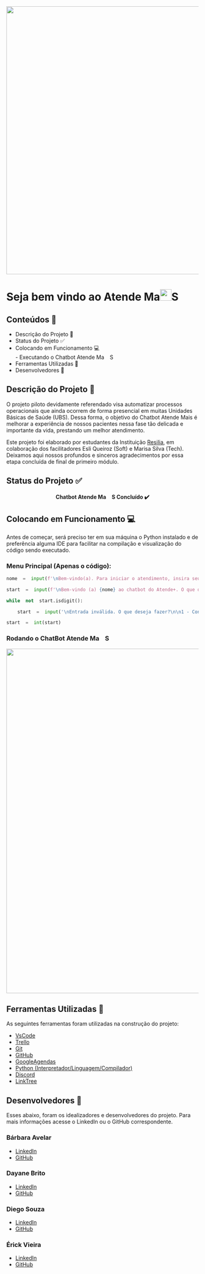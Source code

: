  <div align="center">
<img src = "https://i.pinimg.com/564x/3d/74/e5/3d74e5eedf6ac78dcea978aaa1917863.jpg"
width="700px"/>
</div>

# <div>Seja bem vindo ao Atende Ma<img src="https://emojipedia-us.s3.dualstack.us-west-1.amazonaws.com/thumbs/72/google/80/heavy-plus-sign_2795.png" width= "30px">S</div> 


## Conteúdos 📄
- Descrição do Projeto 📝
- Status do Projeto ✅
- Colocando em Funcionamento 💻
	<div>- Executando o Chatbot Atende Ma<img src="https://emojipedia-us.s3.dualstack.us-west-1.amazonaws.com/thumbs/72/google/80/heavy-plus-sign_2795.png" width= "15px">S</div>
- Ferramentas Utilizadas 🔧
- Desenvolvedores 💖

## Descrição do Projeto 📝
O projeto piloto devidamente referendado visa automatizar processos operacionais que ainda ocorrem de forma presencial em muitas Unidades Básicas de Saúde (UBS). Dessa forma, o objetivo do Chatbot Atende Mais é melhorar a experiência de nossos pacientes nessa fase tão delicada e importante da vida, prestando um melhor atendimento.

Este projeto foi elaborado por estudantes da Instituição [Resilia](https://www.resilia.work/), em colaboração dos facilitadores Esli Queiroz (Soft) e Marisa Silva (Tech). Deixamos aqui nossos profundos e sinceros agradecimentos por essa etapa concluída de final de primeiro módulo. 
## Status do Projeto  ✅
 
  <div><h4 align="center"> Chatbot Atende Ma<img src="https://emojipedia-us.s3.dualstack.us-west-1.amazonaws.com/thumbs/72/google/80/heavy-plus-sign_2795.png" width= "15px">S Concluído ✔️ </h4></div>

## Colocando em Funcionamento 💻
Antes de começar, será preciso ter em sua máquina o Python instalado e de preferência alguma IDE para facilitar na compilação e visualização do código sendo executado.

### Menu Principal (Apenas o código):
```python
nome  =  input(f'\nBem-vindo(a). Para iniciar o atendimento, insira seu nome: ')

start  =  input(f'\nBem-vindo (a) {nome} ao chatbot do Atende+. O que deseja fazer?\n\n1 - Consultas \n2 - Exames \n3 - Resultados \n4 - Informações \n5 - Encerrar atendimento\n\nDigite aqui: ')

while  not  start.isdigit():

	start  =  input('\nEntrada inválida. O que deseja fazer?\n\n1 - Consultas \n2 - Exames \n3 - Resultados \n4 - Informações \n5 - Encerrar atendimento\n\nDigite aqui: ')

start  =  int(start)
```
### <div>Rodando o ChatBot Atende Ma<img src="https://emojipedia-us.s3.dualstack.us-west-1.amazonaws.com/thumbs/72/google/80/heavy-plus-sign_2795.png" width= "15px">S</div>
 
 <div align="center">
<img src = "https://i.pinimg.com/564x/f3/fb/a7/f3fba7dd922a916c303481a2d701d77e.jpg"
width="900px"/>
</div>

## Ferramentas Utilizadas 🔧
As seguintes ferramentas foram utilizadas na construção do projeto: 
- [VsCode](https://code.visualstudio.com)
- [Trello](https://trello.com/home)
- [Git](https://git-scm.com)
- [GitHub](https://github.com)
- [GoogleAgendas](https://www.google.com/intl/pt-BR/calendar/about/)
- [Python (Interpretador/Linguagem/Compilador)](https://www.python.org)
- [Discord](https://discord.com)
- [LinkTree](https://linktr.ee)


## Desenvolvedores 💖
Esses abaixo, foram os idealizadores e desenvolvedores do projeto. Para mais informações acesse o LinkedIn ou o GitHub correspondente.
### Bárbara Avelar
- [LinkedIn](https://www.linkedin.com/in/barbara-avelar/)
- [GitHub](https://github.com/barbaraavs)
### Dayane Brito
- [LinkedIn](https://www.linkedin.com/in/dayane-brito-15a238204/)
- [GitHub](https://github.com/DayBrito)
### Diego Souza
- [LinkedIn](https://www.linkedin.com/in/diego-sousa-ferreira-b9641b242/)
- [GitHub](https://github.com/D20go)
### Érick Vieira
- [LinkedIn](https://www.linkedin.com/in/erick-vieira-data-analytics/)
- [GitHub](https://github.com/XxMeckxX)